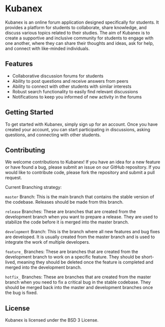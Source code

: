 # Kubanex

Kubanex is an online forum application designed specifically for students. It provides a platform for students to collaborate, share knowledge, and discuss various topics related to their studies. The aim of Kubanex is to create a supportive and inclusive community for students to engage with one another, where they can share their thoughts and ideas, ask for help, and connect with like-minded individuals.

## Features

- Collaborative discussion forums for students
- Ability to post questions and receive answers from peers
- Ability to connect with other students with similar interests
- Robust search functionality to easily find relevant discussions
- Notifications to keep you informed of new activity in the forums

## Getting Started

To get started with Kubanex, simply sign up for an account. Once you have created your account, you can start participating in discussions, asking questions, and connecting with other students.

## Contributing

We welcome contributions to Kubanex! If you have an idea for a new feature or have found a bug, please submit an issue on our GitHub repository. If you would like to contribute code, please fork the repository and submit a pull request.

Current Branching strategy:

`master` Branch: This is the main branch that contains the stable version of the codebase. Releases should be made from this branch.

`release` Branches: These are branches that are created from the development branch when you want to prepare a release. They are used to stabilize the code before it is merged into the master branch.

`development` Branch: This is the branch where all new features and bug fixes are developed. It is usually created from the master branch and is used to integrate the work of multiple developers.

`feature_` Branches: These are branches that are created from the development branch to work on a specific feature. They should be short-lived, meaning they should be deleted once the feature is completed and merged into the development branch.

`hotfix_` Branches: These are branches that are created from the master branch when you need to fix a critical bug in the stable codebase. They should be merged back into the master and development branches once the bug is fixed.

## License

Kubanex is licensed under the BSD 3 License.
